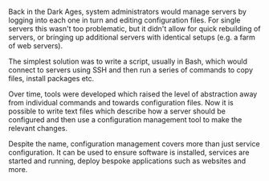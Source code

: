 Back in the Dark Ages, system administrators would manage servers by logging
into each one in turn and editing configuration files. For single servers this
wasn't too problematic, but it didn't allow for quick rebuilding of servers, or
bringing up additional servers with identical setups (e.g. a farm of web
servers).

The simplest solution was to write a script, usually in Bash, which would
connect to servers using SSH and then run a series of commands to copy files,
install packages etc.

Over time, tools were developed which raised the level of abstraction away from
individual commands and towards configuration files. Now it is possible to write
text files which describe how a server should be configured and then use a
configuration management tool to make the relevant changes.

Despite the name, configuration management covers more than just service
configuration. It can be used to ensure software is installed, services are
started and running, deploy bespoke applications such as websites and more.
